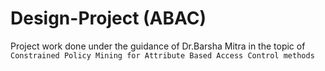 # Design-Project (ABAC)
Project work done under the guidance of Dr.Barsha Mitra in the topic of `Constrained Policy Mining for Attribute Based Access Control methods`